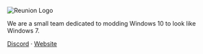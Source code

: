 <p>
  <picture>
    <source media="(prefers-color-scheme: dark)" srcset="https://github.com/user-attachments/assets/10d0bd91-042b-4c38-841d-5000cbc1a122" />
    <source media="(prefers-color-scheme: light)" srcset="https://github.com/user-attachments/assets/47e109e9-5b1d-40d6-879b-b540cf930bdd" />
    <img src="https://github.com/user-attachments/assets/47e109e9-5b1d-40d6-879b-b540cf930bdd" alt="Reunion Logo" />
  </picture>
</p>

We are a small team dedicated to modding Windows 10 to look like Windows 7. 

<a href="https://discord.gg/dXVHnz2My9">Discord</a> · <a href="https://reunion7.com">Website</a>
